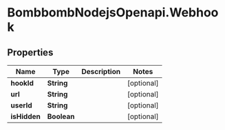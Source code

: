 # BombbombNodejsOpenapi.Webhook

## Properties
Name | Type | Description | Notes
------------ | ------------- | ------------- | -------------
**hookId** | **String** |  | [optional] 
**url** | **String** |  | [optional] 
**userId** | **String** |  | [optional] 
**isHidden** | **Boolean** |  | [optional] 


